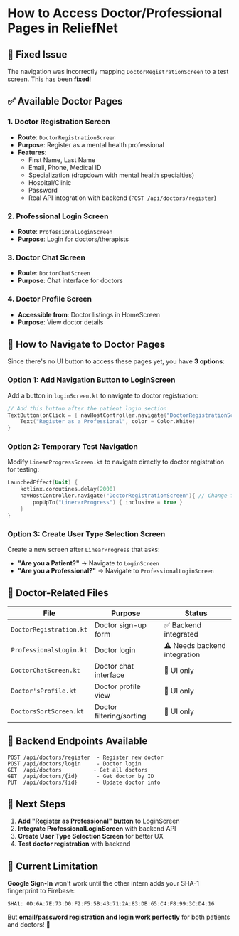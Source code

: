 # How to Access Doctor/Professional Pages in ReliefNet

## 🔧 Fixed Issue
The navigation was incorrectly mapping `DoctorRegistrationScreen` to a test screen. This has been **fixed**!

## ✅ Available Doctor Pages

### 1. **Doctor Registration Screen**
- **Route**: `DoctorRegistrationScreen`
- **Purpose**: Register as a mental health professional
- **Features**:
  - First Name, Last Name
  - Email, Phone, Medical ID
  - Specialization (dropdown with mental health specialties)
  - Hospital/Clinic
  - Password
  - Real API integration with backend (`POST /api/doctors/register`)

### 2. **Professional Login Screen**
- **Route**: `ProfessionalLoginScreen`
- **Purpose**: Login for doctors/therapists

### 3. **Doctor Chat Screen**
- **Route**: `DoctorChatScreen`
- **Purpose**: Chat interface for doctors

### 4. **Doctor Profile Screen**
- **Accessible from**: Doctor listings in HomeScreen
- **Purpose**: View doctor details

## 🚀 How to Navigate to Doctor Pages

Since there's no UI button to access these pages yet, you have **3 options**:

### Option 1: Add Navigation Button to LoginScreen

Add a button in `loginScreen.kt` to navigate to doctor registration:

```kotlin
// Add this button after the patient login section
TextButton(onClick = { navHostController.navigate("DoctorRegistrationScreen") }) {
    Text("Register as a Professional", color = Color.White)
}
```

### Option 2: Temporary Test Navigation

Modify `LinearProgressScreen.kt` to navigate directly to doctor registration for testing:

```kotlin
LaunchedEffect(Unit) {
    kotlinx.coroutines.delay(2000)
    navHostController.navigate("DoctorRegistrationScreen"){ // Change from LoginScreen
        popUpTo("LinerarProgress") { inclusive = true }
    }
}
```

### Option 3: Create User Type Selection Screen

Create a new screen after `LinearProgress` that asks:
- **"Are you a Patient?"** → Navigate to `LoginScreen`
- **"Are you a Professional?"** → Navigate to `ProfessionalLoginScreen`

## 📁 Doctor-Related Files

| File | Purpose | Status |
|------|---------|--------|
| `DoctorRegistration.kt` | Doctor sign-up form | ✅ Backend integrated |
| `ProfessionalsLogin.kt` | Doctor login | ⚠️ Needs backend integration |
| `DoctorChatScreen.kt` | Doctor chat interface | 📝 UI only |
| `Doctor'sProfile.kt` | Doctor profile view | 📝 UI only |
| `DoctorsSortScreen.kt` | Doctor filtering/sorting | 📝 UI only |

## 🔗 Backend Endpoints Available

```
POST /api/doctors/register  - Register new doctor
POST /api/doctors/login     - Doctor login
GET  /api/doctors          - Get all doctors
GET  /api/doctors/{id}      - Get doctor by ID
PUT  /api/doctors/{id}      - Update doctor info
```

## 🎯 Next Steps

1. **Add "Register as Professional" button** to LoginScreen
2. **Integrate ProfessionalLoginScreen** with backend API
3. **Create User Type Selection Screen** for better UX
4. **Test doctor registration** with backend

## 🐛 Current Limitation

**Google Sign-In** won't work until the other intern adds your SHA-1 fingerprint to Firebase:
```
SHA1: 0D:6A:7E:73:D0:F2:F5:5B:43:71:2A:83:DB:65:C4:F8:99:3C:D4:16
```

But **email/password registration and login work perfectly** for both patients and doctors! 🎉
